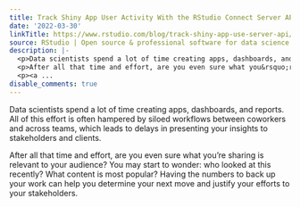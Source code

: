 ```yaml
---
title: Track Shiny App User Activity With the RStudio Connect Server API
date: '2022-03-30'
linkTitle: https://www.rstudio.com/blog/track-shiny-app-use-server-api/
source: RStudio | Open source & professional software for data science teams on RStudio
description: |-
  <p>Data scientists spend a lot of time creating apps, dashboards, and reports. All of this effort is often hampered by siloed workflows between coworkers and across teams, which leads to delays in presenting your insights to stakeholders and clients.</p>
  <p>After all that time and effort, are you even sure what you&rsquo;re sharing is relevant to your audience? You may start to wonder: who looked at this recently? What content is most popular? Having the numbers to back up your work can help you determine your next move and justify your efforts to your stakeholders.</p>
  <p><a ...
disable_comments: true
---
```

<p>Data scientists spend a lot of time creating apps, dashboards, and reports. All of this effort is often hampered by siloed workflows between coworkers and across teams, which leads to delays in presenting your insights to stakeholders and clients.</p>
<p>After all that time and effort, are you even sure what you&rsquo;re sharing is relevant to your audience? You may start to wonder: who looked at this recently? What content is most popular? Having the numbers to back up your work can help you determine your next move and justify your efforts to your stakeholders.</p>
<p><a ...